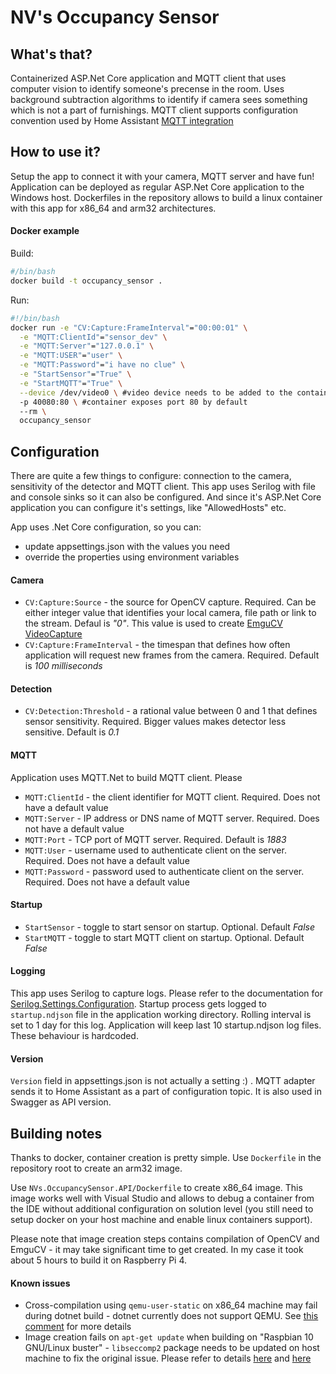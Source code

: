 # NV's Occupancy Sensor
## What's that?
Containerized ASP.Net Core application and MQTT client that uses computer vision to identify someone's precense in the room.
Uses background subtraction algorithms to identify if camera sees something which is not a part of furnishings.
MQTT client supports configuration convention used by Home Assistant [MQTT integration](https://www.home-assistant.io/docs/mqtt/)
## How to use it?
Setup the app to connect it with your camera, MQTT server and have fun!
Application can be deployed as regular ASP.Net Core application to the Windows host. Dockerfiles in the repository allows to build a linux container with this app for x86_64 and arm32 architectures. 
#### Docker example
Build:
```sh
#/bin/bash
docker build -t occupancy_sensor .
```
Run:
```sh
#!/bin/bash
docker run -e "CV:Capture:FrameInterval"="00:00:01" \
  -e "MQTT:ClientId"="sensor_dev" \
  -e "MQTT:Server"="127.0.0.1" \
  -e "MQTT:USER"="user" \
  -e "MQTT:Password"="i have no clue" \
  -e "StartSensor"="True" \
  -e "StartMQTT"="True" \
  --device /dev/video0 \ #video device needs to be added to the container if CV:Capture:Source is not a file or URL
  -p 40080:80 \ #container exposes port 80 by default
  --rm \
  occupancy_sensor
```
## Configuration
There are quite a few things to configure: connection to the camera, sensitivity of the detector and MQTT client.
This app uses Serilog with file and console sinks so it can also be configured.
And since it's ASP.Net Core application you can configure it's settings, like "AllowedHosts" etc.

App uses .Net Core configuration, so you can:
* update appsettings.json with the values you need
* override the properties using environment variables
#### Camera
* `CV:Capture:Source` - the source for OpenCV capture. Required. Can be either integer value that identifies your local camera, file path or link to the stream. Defaul is _"0"_. This value is used to create [EmguCV VideoCapture](http://www.emgu.com/wiki/files/4.4.0/document/html/961857d0-b7ba-53d8-253a-5059bb3bc1df.htm)
* `CV:Capture:FrameInterval` - the timespan that defines how often application will request new frames from the camera. Required. Default is _100 milliseconds_
#### Detection
* `CV:Detection:Threshold` - a rational value between 0 and 1 that defines sensor sensitivity. Required. Bigger values makes detector less sensitive. Default is _0.1_
#### MQTT
Application uses MQTT.Net to build MQTT client. Please
* `MQTT:ClientId` - the client identifier for MQTT client. Required. Does not have a default value
* `MQTT:Server` - IP address or DNS name of MQTT server. Required. Does not have a default value
* `MQTT:Port` - TCP port of MQTT server. Required. Default is _1883_
* `MQTT:User` - username used to authenticate client on the server. Required. Does not have a default value
* `MQTT:Password` - password used to authenticate client on the server. Required. Does not have a default value
#### Startup
* `StartSensor` - toggle to start sensor on startup. Optional. Default _False_
* `StartMQTT` - toggle to start MQTT client on startup. Optional. Default _False_
#### Logging
This app uses Serilog to capture logs. Please refer to the documentation for [Serilog.Settings.Configuration](https://github.com/serilog/serilog-settings-configuration).
Startup process gets logged to `startup.ndjson` file in the application working directory. Rolling interval is set to 1 day for this log. Application will keep last 10 startup.ndjson log files. These behaviour is hardcoded.
#### Version
`Version` field in appsettings.json is not actually a setting :) . MQTT adapter sends it to Home Assistant as a part of configuration topic. It is also used in Swagger as API version.
## Building notes
Thanks to docker, container creation is pretty simple. Use `Dockerfile` in the repository root to create an arm32 image. 

Use `NVs.OccupancySensor.API/Dockerfile` to create x86_64 image. This image works well with Visual Studio and allows to debug a container from the IDE without additional configuration on solution level (you still need to setup docker on your host machine and enable linux containers support). 

Please note that image creation steps contains compilation of OpenCV and EmguCV - it may take significant time to get created. In my case it took about 5 hours to build it on Raspberry Pi 4.
#### Known issues
* Cross-compilation using `qemu-user-static` on x86_64 machine may fail during dotnet build - dotnet currently does not support QEMU. See [this comment](https://github.com/dotnet/dotnet-docker/issues/1512#issuecomment-562180086) for more details
* Image creation fails on `apt-get update` when building on "Raspbian 10 GNU/Linux buster" - `libseccomp2` package needs to be updated on host machine to fix the original issue. Please refer to details [here](https://askubuntu.com/questions/1263284/apt-update-throws-signature-error-in-ubuntu-20-04-container-on-arm) and [here](https://github.com/moby/moby/issues/40734) 
